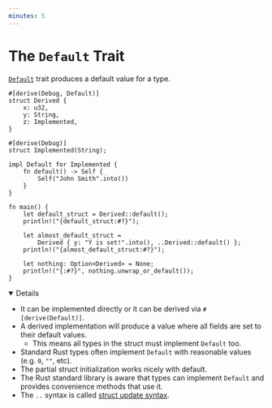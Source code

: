 ```yaml
---
minutes: 5
---
```


# The `Default` Trait

[`Default`][1] trait produces a default value for a type.

```rust,editable
#[derive(Debug, Default)]
struct Derived {
    x: u32,
    y: String,
    z: Implemented,
}

#[derive(Debug)]
struct Implemented(String);

impl Default for Implemented {
    fn default() -> Self {
        Self("John Smith".into())
    }
}

fn main() {
    let default_struct = Derived::default();
    println!("{default_struct:#?}");

    let almost_default_struct =
        Derived { y: "Y is set!".into(), ..Derived::default() };
    println!("{almost_default_struct:#?}");

    let nothing: Option<Derived> = None;
    println!("{:#?}", nothing.unwrap_or_default());
}
```

<details open='true'>

- It can be implemented directly or it can be derived via `#[derive(Default)]`.
- A derived implementation will produce a value where all fields are set to
  their default values.
  - This means all types in the struct must implement `Default` too.
- Standard Rust types often implement `Default` with reasonable values (e.g.
  `0`, `""`, etc).
- The partial struct initialization works nicely with default.
- The Rust standard library is aware that types can implement `Default` and
  provides convenience methods that use it.
- The `..` syntax is called [struct update syntax][2].

</details>

[1]: https://doc.rust-lang.org/std/default/trait.Default.html
[2]: https://doc.rust-lang.org/book/ch05-01-defining-structs.html#creating-instances-from-other-instances-with-struct-update-syntax
